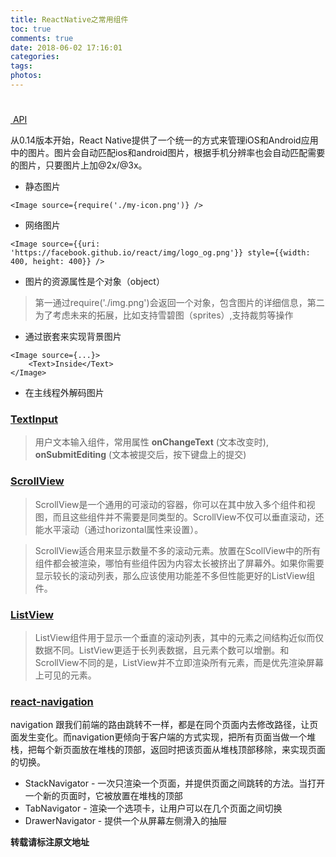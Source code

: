 ```yaml
---
title: ReactNative之常用组件
toc: true
comments: true
date: 2018-06-02 17:16:01
categories:
tags:
photos:
---
```


<!--more-->

### [<Image />](https://reactnative.cn/docs/0.31/images.html#content)

[<Image /> API](https://reactnative.cn/docs/0.31/image.html#content)

从0.14版本开始，React Native提供了一个统一的方式来管理iOS和Android应用中的图片。图片会自动匹配ios和android图片，根据手机分辨率也会自动匹配需要的图片，只要图片上加@2x/@3x。

* 静态图片

```
<Image source={require('./my-icon.png')} />
```

* 网络图片
```
<Image source={{uri: 'https://facebook.github.io/react/img/logo_og.png'}} style={{width: 400, height: 400}} />
```

* 图片的资源属性是个对象（object）
> 第一通过require('./img.png')会返回一个对象，包含图片的详细信息，第二为了考虑未来的拓展，比如支持雪碧图（sprites）,支持裁剪等操作

* 通过嵌套来实现背景图片
```
<Image source={...}>
    <Text>Inside</Text>
</Image>
```

* 在主线程外解码图片


### [TextInput](https://reactnative.cn/docs/0.31/textinput.html#content)

> 用户文本输入组件，常用属性 **onChangeText** (文本改变时), **onSubmitEditing** (文本被提交后，按下键盘上的提交)

### [ScrollView](https://reactnative.cn/docs/0.31/scrollview.html#content)

> ScrollView是一个通用的可滚动的容器，你可以在其中放入多个组件和视图，而且这些组件并不需要是同类型的。ScrollView不仅可以垂直滚动，还能水平滚动（通过horizontal属性来设置）。

> ScrollView适合用来显示数量不多的滚动元素。放置在ScollView中的所有组件都会被渲染，哪怕有些组件因为内容太长被挤出了屏幕外。如果你需要显示较长的滚动列表，那么应该使用功能差不多但性能更好的ListView组件。

### [ListView](https://reactnative.cn/docs/0.31/listview.html#contentRea)

> ListView组件用于显示一个垂直的滚动列表，其中的元素之间结构近似而仅数据不同。ListView更适于长列表数据，且元素个数可以增删。和ScrollView不同的是，ListView并不立即渲染所有元素，而是优先渲染屏幕上可见的元素。

### [react-navigation](https://www.reactnavigation.org.cn/docs/guide-intro)

navigation 跟我们前端的路由跳转不一样，都是在同个页面内去修改路径，让页面发生变化。而navigation更倾向于客户端的方式实现，把所有页面当做一个堆栈，把每个新页面放在堆栈的顶部，返回时把该页面从堆栈顶部移除，来实现页面的切换。

* StackNavigator - 一次只渲染一个页面，并提供页面之间跳转的方法。当打开一个新的页面时，它被放置在堆栈的顶部
* TabNavigator - 渲染一个选项卡，让用户可以在几个页面之间切换
* DrawerNavigator - 提供一个从屏幕左侧滑入的抽屉


**转载请标注原文地址**

